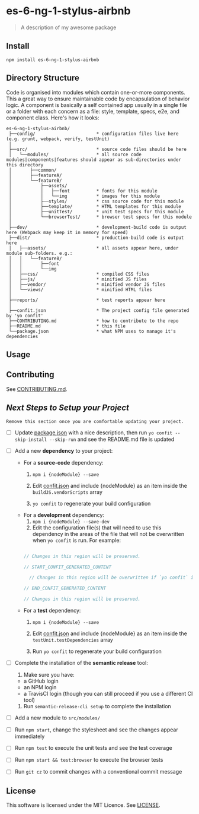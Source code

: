 <!--[RM_HEADING]-->
# es-6-ng-1-stylus-airbnb

<!--[]-->
<!--[RM_DESCRIPTION]-->
> A description of my awesome package

<!--[]-->

<!--[RM_INSTALL]-->
## Install

    npm install es-6-ng-1-stylus-airbnb


<!--[]-->

<!--[RM_DIR_STRUCTURE]-->
## Directory Structure

Code is organised into modules which contain one-or-more components. This a great way to ensure maintainable code by encapsulation of behavior logic. A component is basically a self contained app usually in a single file or a folder with each concern as a file: style, template, specs, e2e, and component class. Here's how it looks:
```
es-6-ng-1-stylus-airbnb/
 ├──config/                       * configuration files live here (e.g. grunt, webpack, verify, testUnit)
 │
 ├──src/                          * source code files should be here
 │   └──modules/                  * all source code modules|components|features should appear as sub-directories under this directory
 │       ├──common/               
 │       ├──featureA/             
 │       └──featureB/             
 │           ├──assets/           
 │           │   ├──font          * fonts for this module
 │           │   └──img           * images for this module
 │           ├──styles/           * css source code for this module
 │           ├──template/         * HTML templates for this module
 │           ├──unitTest/         * unit test specs for this module
 │           └──browserTest/      * browser test specs for this module
 │
 ├──dev/                          * development-build code is output here (Webpack may keep it in memory for speed)
 ├──dist/                         * production-build code is output here
 │   ├──assets/                   * all assets appear here, under module sub-folders. e.g.:
 │   │   └──featureB/             
 │   │       ├──font              
 │   │       └──img               
 │   ├──css/                      * compiled CSS files
 │   ├──js/                       * minified JS files
 │   ├──vendor/                   * minified vendor JS files
 │   └──views/                    * minified HTML files
 │
 ├──reports/                      * test reports appear here
 │
 ├──confit.json                   * The project config file generated by 'yo confit'
 ├──CONTRIBUTING.md               * how to contribute to the repo
 ├──README.md                     * this file
 └──package.json                  * what NPM uses to manage it's dependencies
```


<!--[]-->

## Usage

<!--[RM_CONTRIBUTING]-->
## Contributing

See [CONTRIBUTING.md](CONTRIBUTING.md).


<!--[]-->

<!--[RM_NEXT_STEPS]-->
## *Next Steps to Setup your Project*

    Remove this section once you are comfortable updating your project.

- [ ] Update [package.json](package.json) with a nice description, then run `yo confit --skip-install --skip-run` and see the README.md file is updated
- [ ] Add a new **dependency** to your project:
  - For a **source-code** dependency:
    1. `npm i {nodeModule} --save`
    
    1. Edit [confit.json](confit.json) and include {nodeModule} as an item inside the `buildJS.vendorScripts` array
    1. `yo confit` to regenerate your build configuration
  - For a **development** dependency:
    1. `npm i {nodeModule} --save-dev`
    1. Edit the configuration file(s) that will need to use this dependency in the areas of the file that will not be overwritten when `yo confit` is run.
     For example:
     ```js

     // Changes in this region will be preserved.

     // START_CONFIT_GENERATED_CONTENT

       // Changes in this region will be overwritten if `yo confit` is run again.

     // END_CONFIT_GENERATED_CONTENT

     // Changes in this region will be preserved.

     ```
  - For a **test** dependency:
    1. `npm i {nodeModule} --save`
    
    1. Edit [confit.json](confit.json) and include {nodeModule} as an item inside the `testUnit.testDependencies` array
    1. Run `yo confit` to regenerate your build configuration
- [ ] Complete the installation of the **semantic release** tool:
  1. Make sure you have:
    - a GitHub login
    - an NPM login
    - a TravisCI login (though you can still proceed if you use a different CI tool)
  1. Run `semantic-release-cli setup` to complete the installation
- [ ] Add a new module to `src/modules/`
- [ ] Run `npm start`, change the stylesheet and see the changes appear immediately
- [ ] Run `npm test` to execute the unit tests and see the test coverage
- [ ] Run `npm start && test:browser` to execute the browser tests
- [ ] Run `git cz` to commit changes with a conventional commit message


<!--[]-->

<!--[RM_LICENSE]-->
## License

This software is licensed under the MIT Licence. See [LICENSE](LICENSE).

<!--[]-->

